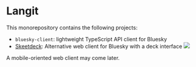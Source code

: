 # Langit

This monorepository contains the following projects:

- `bluesky-client`: lightweight TypeScript API client for Bluesky
- [Skeetdeck](https://skeetdeck.pages.dev): Alternative web client for Bluesky with a deck interface
  ![](https://github.com/mary-ext/langit/assets/148872143/1103e084-7f68-4fc5-9f49-5ee80df8235f)

A mobile-oriented web client may come later.
